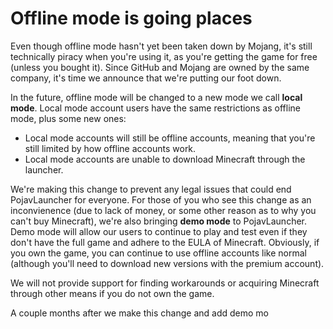 # Offline mode is going places

Even though offline mode hasn't yet been taken down by Mojang, it's still technically piracy when you're using it, as you're getting the game for free (unless you bought it). Since GitHub and Mojang are owned by the same company, it's time we announce that we're putting our foot down.

In the future, offline mode will be changed to a new mode we call **local mode**. Local mode account users have the same restrictions as offline mode, plus some new ones:

* Local mode accounts will still be offline accounts, meaning that you're still limited by how offline accounts work.
* Local mode accounts are unable to download Minecraft through the launcher.

We're making this change to prevent any legal issues that could end PojavLauncher for everyone. For those of you who see this change as an inconvienence (due to lack of money, or some other reason as to why you can't buy Minecraft), we're also bringing **demo mode** to PojavLauncher. Demo mode will allow our users to continue to play and test even if they don't have the full game and adhere to the EULA of Minecraft. Obviously, if you own the game, you can continue to use offline accounts like normal (although you'll need to download new versions with the premium account).

We will not provide support for finding workarounds or acquiring Minecraft through other means if you do not own the game.

A couple months after we make this change and add demo mo
